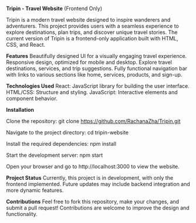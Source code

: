 **Tripin - Travel Website** (Frontend Only)

Tripin is a modern travel website designed to inspire wanderers and adventurers. This project provides users with a seamless experience to explore destinations, plan trips, and discover unique travel stories. The current version of Tripin is a frontend-only application built with HTML, CSS, and React.

**Features**
Beautifully designed UI for a visually engaging travel experience.
Responsive design, optimized for mobile and desktop.
Explore travel destinations, services, and trip suggestions.
Fully functional navigation bar with links to various sections like home, services, products, and sign-up.

**Technologies Used**
React: JavaScript library for building the user interface.
HTML/CSS: Structure and styling.
JavaScript: Interactive elements and component behavior.

**Installation**

Clone the repository:
git clone https://github.com/RachanaZha/Tripin.git

Navigate to the project directory:
cd tripin-website

Install the required dependencies:
npm install

Start the development server:
npm start

Open your browser and go to http://localhost:3000 to view the website.

**Project Status**
Currently, this project is in development, with only the frontend implemented. Future updates may include backend integration and more dynamic features.

**Contributions**
Feel free to fork this repository, make your changes, and submit a pull request! Contributions are welcome to improve the design and functionality.